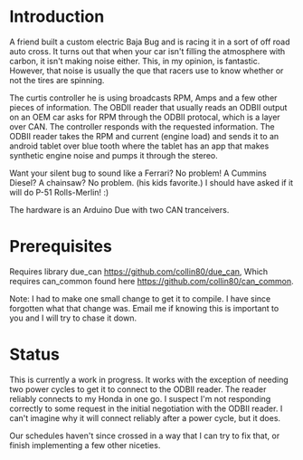 # Introduction
A friend built a custom electric Baja Bug and is racing it in a sort of off road auto cross.  It turns out that when your car isn't filling the atmosphere with carbon, it isn't making noise either.  This, in my opinion, is fantastic.  However, that noise is usually the que that racers use to know whether or not the tires are spinning.  

The curtis controller he is using broadcasts RPM, Amps and a few other pieces of information.  The OBDII reader that usually reads an ODBII output on an OEM car asks for RPM through the ODBII protocal, which is a layer over CAN.  The controller responds with the requested information.  The ODBII reader takes the RPM and current (engine load) and sends it to an android tablet over blue tooth where the tablet has an app that makes synthetic engine noise and pumps it through the stereo.   

Want your silent bug to sound like a Ferrari?  No problem!  A Cummins Diesel?  A chainsaw?  No problem.  (his kids favorite.)  I should have asked if it will do P-51 Rolls-Merlin!  :)

The hardware is an Arduino Due with two CAN tranceivers.  

#  Prerequisites 

Requires library due_can https://github.com/collin80/due_can,
Which requires can_common found here https://github.com/collin80/can_common.

Note: I had to make one small change to get it to compile.  I have since forgotten what that change was.  Email me if knowing this is important to you and I will try to chase it down.

# Status
This is currently a work in progress.  It works with the exception of needing two power cycles to get it to connect to the ODBII reader.  The reader reliably connects to my Honda in one go.   I suspect I'm not responding correctly to some request in the initial negotiation with the ODBII reader.  I can't imagine why it will connect reliably after a power cycle, but it does. 

Our schedules haven't since crossed in a way that I can try to fix that, or finish implementing a few other niceties.  



